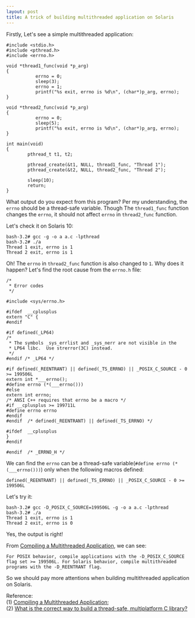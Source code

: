 ```yaml
---
layout: post
title: A trick of building multithreaded application on Solaris
---
```

Firstly, Let's see a simple multithreaded application:  

	#include <stdio.h>
	#include <pthread.h>
	#include <errno.h>

	void *thread1_func(void *p_arg)
	{
			   errno = 0;
			   sleep(3);
			   errno = 1;
			   printf("%s exit, errno is %d\n", (char*)p_arg, errno);
	}

	void *thread2_func(void *p_arg)
	{
			   errno = 0;
			   sleep(5);
			   printf("%s exit, errno is %d\n", (char*)p_arg, errno);
	}

	int main(void)
	{
			pthread_t t1, t2;

			pthread_create(&t1, NULL, thread1_func, "Thread 1");
			pthread_create(&t2, NULL, thread2_func, "Thread 2");

			sleep(10);
			return;
	}
What output do you expect from this program? Per my understanding, the `errno` should be a thread-safe variable. Though The `thread1_func` function changes the `errno`, it should not affect `errno` in `thread2_func` function.   

Let's check it on Solaris 10:

	bash-3.2# gcc -g -o a a.c -lpthread
	bash-3.2# ./a
	Thread 1 exit, errno is 1
	Thread 2 exit, errno is 1
Oh! The `errno` in `thread2_func` function is also changed to `1`. Why does it happen? Let's find the root cause from the `errno.h` file:  

	/*
	 * Error codes
	 */

	#include <sys/errno.h>

	#ifdef  __cplusplus
	extern "C" {
	#endif

	#if defined(_LP64)
	/*
	 * The symbols _sys_errlist and _sys_nerr are not visible in the
	 * LP64 libc.  Use strerror(3C) instead.
	 */
	#endif /* _LP64 */

	#if defined(_REENTRANT) || defined(_TS_ERRNO) || _POSIX_C_SOURCE - 0 >= 199506L
	extern int *___errno();
	#define errno (*(___errno()))
	#else
	extern int errno;
	/* ANSI C++ requires that errno be a macro */
	#if __cplusplus >= 199711L
	#define errno errno
	#endif
	#endif  /* defined(_REENTRANT) || defined(_TS_ERRNO) */

	#ifdef  __cplusplus
	}
	#endif

	#endif  /* _ERRNO_H */

We can find the `errno` can be a thread-safe variable(`#define errno (*(___errno()))`) only when the following macros defined:  

    defined(_REENTRANT) || defined(_TS_ERRNO) || _POSIX_C_SOURCE - 0 >= 199506L

Let's try it:  

	bash-3.2# gcc -D_POSIX_C_SOURCE=199506L -g -o a a.c -lpthread
	bash-3.2# ./a
	Thread 1 exit, errno is 1
	Thread 2 exit, errno is 0
Yes, the output is right! 

From [Compiling a Multithreaded Application](http://docs.oracle.com/cd/E19455-01/806-5257/6je9h033k/index.html#compile-4), we can see:  

    For POSIX behavior, compile applications with the -D_POSIX_C_SOURCE flag set >= 199506L. For Solaris behavior, compile multithreaded programs with the -D_REENTRANT flag.
So we should pay more attentions when building multithreaded application on Solaris.

Reference:  
(1) [Compiling a Multithreaded Application](http://docs.oracle.com/cd/E19455-01/806-5257/6je9h033k/index.html);  
(2) [What is the correct way to build a thread-safe, multiplatform C library?](http://stackoverflow.com/questions/15944664/what-is-the-correct-way-to-build-a-thread-safe-multiplatform-c-library)